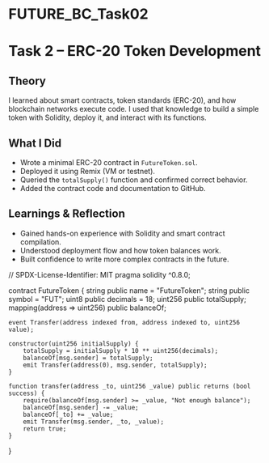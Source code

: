 # FUTURE_BC_Task02
# Task 2 – ERC-20 Token Development

## Theory  
I learned about smart contracts, token standards (ERC-20), and how blockchain networks execute code. I used that knowledge to build a simple token with Solidity, deploy it, and interact with its functions.

## What I Did  
- Wrote a minimal ERC-20 contract in `FutureToken.sol`.  
- Deployed it using Remix (VM or testnet).  
- Queried the `totalSupply()` function and confirmed correct behavior.  
- Added the contract code and documentation to GitHub.  

## Learnings & Reflection  
- Gained hands-on experience with Solidity and smart contract compilation.  
- Understood deployment flow and how token balances work.  
- Built confidence to write more complex contracts in the future.

// SPDX-License-Identifier: MIT
pragma solidity ^0.8.0;

contract FutureToken {
    string public name = "FutureToken";
    string public symbol = "FUT";
    uint8 public decimals = 18;
    uint256 public totalSupply;
    mapping(address => uint256) public balanceOf;

    event Transfer(address indexed from, address indexed to, uint256 value);

    constructor(uint256 initialSupply) {
        totalSupply = initialSupply * 10 ** uint256(decimals);
        balanceOf[msg.sender] = totalSupply;
        emit Transfer(address(0), msg.sender, totalSupply);
    }

    function transfer(address _to, uint256 _value) public returns (bool success) {
        require(balanceOf[msg.sender] >= _value, "Not enough balance");
        balanceOf[msg.sender] -= _value;
        balanceOf[_to] += _value;
        emit Transfer(msg.sender, _to, _value);
        return true;
    }
}
